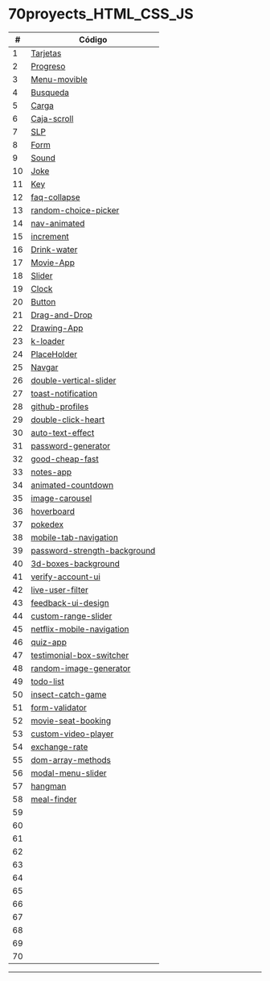 # 70proyects_HTML_CSS_JS

|  #  | Código |
| --- | --- |
|  1  | [Tarjetas](https://github.com/megagringa/70proyects_HTML_CSS_JS/tree/main/Tarjetas)| 
|  2  | [Progreso](https://github.com/megagringa/70proyects_HTML_CSS_JS/tree/main/Progreso) |
|  3  | [Menu-movible](https://github.com/megagringa/70proyects_HTML_CSS_JS/tree/main/menu-movible)|
|  4  | [Busqueda](https://github.com/megagringa/70proyects_HTML_CSS_JS/tree/main/Busqueda)|
|  5  | [Carga](https://github.com/megagringa/70proyects_HTML_CSS_JS/tree/main/Carga)|
|  6  | [Caja-scroll](https://github.com/megagringa/70proyects_HTML_CSS_JS/tree/main/Caja-scroll)|
|  7  | [SLP](https://github.com/megagringa/70proyects_HTML_CSS_JS/tree/main/SLP)|
|  8  | [Form](https://github.com/megagringa/70proyects_HTML_CSS_JS/tree/main/Form)|
|  9  | [Sound](https://github.com/megagringa/70proyects_HTML_CSS_JS/tree/main/Sound)|
|  10 | [Joke](https://github.com/megagringa/70proyects_HTML_CSS_JS/tree/main/Joke)|
|  11 | [Key](https://github.com/megagringa/70proyects_HTML_CSS_JS/tree/main/key)|
|  12 | [faq-collapse](https://github.com/megagringa/70proyects_HTML_CSS_JS/tree/main/faq-collapse)|
|  13 | [random-choice-picker](https://github.com/megagringa/70proyects_HTML_CSS_JS/tree/main/random-choice-picker)|
|  14 | [nav-animated](https://github.com/megagringa/70proyects_HTML_CSS_JS/tree/main/nav-animated)|
|  15 | [increment](https://github.com/megagringa/70proyects_HTML_CSS_JS/tree/main/increment)|
|  16 | [Drink-water](https://github.com/megagringa/70proyects_HTML_CSS_JS/tree/main/drink-water)|
|  17 | [Movie-App](https://github.com/megagringa/70proyects_HTML_CSS_JS/tree/main/movie-app)|
|  18 | [Slider](https://github.com/megagringa/70proyects_HTML_CSS_JS/tree/main/Slider)|
|  19 | [Clock](https://github.com/megagringa/70proyects_HTML_CSS_JS/tree/main/clock)|
|  20 | [Button](https://github.com/megagringa/70proyects_HTML_CSS_JS/tree/main/Button)|
|  21 | [Drag-and-Drop](https://github.com/megagringa/70proyects_HTML_CSS_JS/tree/main/Drag-and-Drop)|
|  22 | [Drawing-App](https://github.com/megagringa/70proyects_HTML_CSS_JS/tree/main/Drawing-App)|
|  23 | [k-loader](https://github.com/megagringa/70proyects_HTML_CSS_JS/tree/main/k-loader)|
|  24 | [PlaceHolder](https://github.com/megagringa/70proyects_HTML_CSS_JS/tree/main/PlaceHolder)|
|  25 | [Navgar](https://github.com/megagringa/70proyects_HTML_CSS_JS/tree/main/Navgar)|
|  26 | [double-vertical-slider](https://github.com/megagringa/70proyects_HTML_CSS_JS/tree/main/double-vertical-slider)|
|  27 | [toast-notification](https://github.com/megagringa/70proyects_HTML_CSS_JS/tree/main/toast-notification)|
|  28 | [github-profiles](https://github.com/megagringa/70proyects_HTML_CSS_JS/tree/main/github-profiles)|
|  29 | [double-click-heart](https://github.com/megagringa/70proyects_HTML_CSS_JS/tree/main/double-click-heart)|
|  30 | [auto-text-effect](https://github.com/megagringa/70proyects_HTML_CSS_JS/tree/main/auto-text-effect)|
|  31 | [password-generator](https://github.com/megagringa/70proyects_HTML_CSS_JS/tree/main/password-generator)|
|  32 | [good-cheap-fast](https://github.com/megagringa/70proyects_HTML_CSS_JS/tree/main/good-cheap-fast)|
|  33 | [notes-app](https://github.com/megagringa/70proyects_HTML_CSS_JS/tree/main/notes-app)|
|  34 | [animated-countdown](https://github.com/megagringa/70proyects_HTML_CSS_JS/tree/main/animated-countdown)|
|  35 | [image-carousel](https://github.com/megagringa/70proyects_HTML_CSS_JS/tree/main/image-carousel)|
|  36 | [hoverboard](https://github.com/megagringa/70proyects_HTML_CSS_JS/tree/main/hoverboard)|
|  37 | [pokedex](https://github.com/megagringa/70proyects_HTML_CSS_JS/tree/main/pokedex)|
|  38 | [mobile-tab-navigation](https://github.com/megagringa/70proyects_HTML_CSS_JS/tree/main/mobile-tab-navigation)|
|  39 | [password-strength-background](https://github.com/megagringa/70proyects_HTML_CSS_JS/tree/main/password-strength-background)|
|  40 | [3d-boxes-background](https://github.com/megagringa/70proyects_HTML_CSS_JS/tree/main/3d-boxes-background)|
|  41 | [verify-account-ui](https://github.com/megagringa/70proyects_HTML_CSS_JS/tree/main/verify-account-ui)|
|  42 | [live-user-filter](https://github.com/megagringa/70proyects_HTML_CSS_JS/tree/main/live-user-filter)|
|  43 | [feedback-ui-design](https://github.com/megagringa/70proyects_HTML_CSS_JS/tree/main/feedback-ui-design)|
|  44 | [custom-range-slider](https://github.com/megagringa/70proyects_HTML_CSS_JS/tree/main/custom-range-slider)|
|  45 | [netflix-mobile-navigation](https://github.com/megagringa/70proyects_HTML_CSS_JS/tree/main/netflix-mobile-navigation)|
|  46 | [quiz-app](https://github.com/megagringa/70proyects_HTML_CSS_JS/tree/main/quiz-app)|
|  47 | [testimonial-box-switcher](https://github.com/megagringa/70proyects_HTML_CSS_JS/tree/main/testimonial-box-switcher)|
|  48 | [random-image-generator](https://github.com/megagringa/70proyects_HTML_CSS_JS/tree/main/random-image-generator)|
|  49 | [todo-list](https://github.com/megagringa/70proyects_HTML_CSS_JS/tree/main/todo-list)|
|  50 | [insect-catch-game](https://github.com/megagringa/70proyects_HTML_CSS_JS/tree/main/insect-catch-game)|
|  51 | [form-validator](https://github.com/megagringa/70proyects_HTML_CSS_JS/tree/main/form-validator)|
|  52 | [movie-seat-booking](https://github.com/megagringa/70proyects_HTML_CSS_JS/tree/main/movie-seat-booking)|
|  53 | [custom-video-player](https://github.com/megagringa/70proyects_HTML_CSS_JS/tree/main/custom-video-player)|
|  54 | [exchange-rate](https://github.com/megagringa/70proyects_HTML_CSS_JS/tree/main/exchange-rate)|
|  55 | [dom-array-methods](https://github.com/megagringa/70proyects_HTML_CSS_JS/tree/main/dom-array-methods)|
|  56 | [modal-menu-slider](https://github.com/megagringa/70proyects_HTML_CSS_JS/tree/main/modal-menu-slider)|
|  57 | [hangman](https://github.com/megagringa/70proyects_HTML_CSS_JS/tree/main/hangman)|
|  58 | [meal-finder](https://github.com/megagringa/70proyects_HTML_CSS_JS/tree/main/meal-finder)|
|  59 | []()|
|  60 | []()|
|  61 | []()|
|  62 | []()|
|  63 | []()|
|  64 | []()|
|  65 | []()|
|  66 | []()|
|  67 | []()|
|  68 | []()|
|  69 | []()|
|  70 | []()|
-----------------------------
